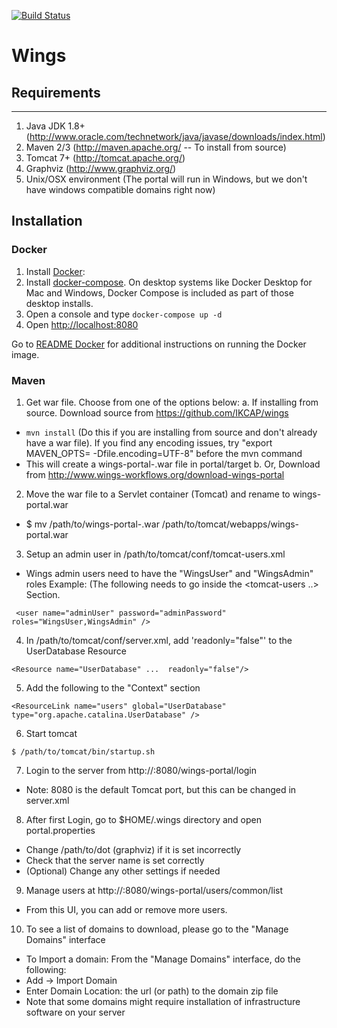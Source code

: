  [![Build Status](https://travis-ci.org/KnowledgeCaptureAndDiscovery/wings.svg?branch=master)](https://travis-ci.org/KnowledgeCaptureAndDiscovery/wings)

# Wings

## Requirements
------------
1. Java JDK 1.8+ (http://www.oracle.com/technetwork/java/javase/downloads/index.html)
2. Maven 2/3 (http://maven.apache.org/ -- To install from source)
3. Tomcat 7+ (http://tomcat.apache.org/)
4. Graphviz (http://www.graphviz.org/)
5. Unix/OSX environment (The portal will run in Windows, but we don't have windows 
compatible domains right now)

## Installation

### Docker 

1. Install [Docker](https://www.docker.com/):
2. Install [docker-compose](https://docs.docker.com/compose/install/). On desktop systems like Docker Desktop for Mac and Windows, Docker Compose is included as part of those desktop installs.
3. Open a console and type `docker-compose up -d`
4. Open [http://localhost:8080](http://localhost:8080)

Go to [README Docker](wings-docker/) for additional instructions on running the Docker image.


### Maven

1. Get war file. Choose from one of the options below:
a. If installing from source. Download source from https://github.com/IKCAP/wings
 - `mvn install` (Do this if you are installing from source and don't already have a war file). If you find any encoding issues, try "export MAVEN_OPTS= -Dfile.encoding=UTF-8" before the mvn command
 - This will create a wings-portal-<version>.war file in portal/target
b. Or, Download from http://www.wings-workflows.org/download-wings-portal

2. Move the war file to a Servlet container (Tomcat) and rename to wings-portal.war
 - $ mv /path/to/wings-portal-<version>.war /path/to/tomcat/webapps/wings-portal.war

3. Setup an admin user in /path/to/tomcat/conf/tomcat-users.xml
 - Wings admin users need to have the "WingsUser" and "WingsAdmin" roles
Example: (The following needs to go inside the <tomcat-users ..> Section.

` <user name="adminUser" password="adminPassword" roles="WingsUser,WingsAdmin" />`

4. In /path/to/tomcat/conf/server.xml, add 'readonly="false"' to the UserDatabase Resource 

 `<Resource name="UserDatabase" ...  readonly="false"/>`

5. Add the following to the "Context" section
 
 `<ResourceLink name="users" global="UserDatabase" type="org.apache.catalina.UserDatabase" />`

6. Start tomcat

 `$ /path/to/tomcat/bin/startup.sh`

7. Login to the server from http://<your-server-name>:8080/wings-portal/login
 - Note: 8080 is the default Tomcat port, but this can be changed in server.xml

8. After first Login, go to $HOME/.wings directory and open portal.properties
 - Change /path/to/dot (graphviz) if it is set incorrectly
 - Check that the server name is set correctly
 - (Optional) Change any other settings if needed

9. Manage users at http://<your-server-name>:8080/wings-portal/users/common/list
 - From this UI, you can add or remove more users.

10. To see a list of domains to download, please go to the "Manage Domains" interface
 - To Import a domain: From the "Manage Domains" interface, do the following:
 - Add -> Import Domain
 - Enter Domain Location: the url (or path) to the domain zip file
 - Note that some domains might require installation of infrastructure software on your server
